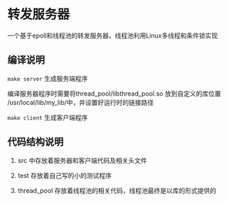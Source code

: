 转发服务器
==========

一个基于epoll和线程池的转发服务器，线程池利用Linux多线程和条件锁实现

## 编译说明

`make server` 生成服务端程序

编译服务器程序时需要将thread\_pool/libthread\_pool.so 放到自定义的库位置
	/usr/local/lib/my\_lib/中，并设置好运行时的链接路径

`make client` 生成客户端程序

## 代码结构说明

1. src 中存放着服务器和客户端代码及相关头文件

2. test 存放着自己写的小的测试程序

3. thread\_pool 存放着线程池的相关代码，线程池最终是以库的形式提供的
